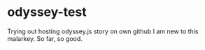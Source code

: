 odyssey-test
============

Trying out hosting odyssey.js story on own github
I am new to this malarkey. So far, so good.

